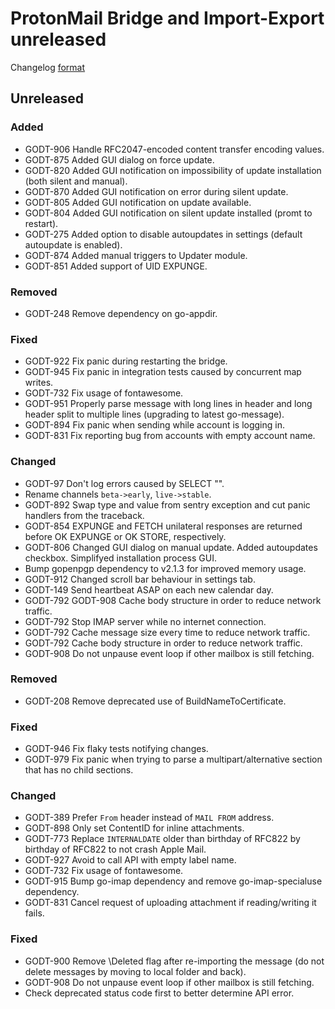 # ProtonMail Bridge and Import-Export unreleased

Changelog [format](http://keepachangelog.com/en/1.0.0/)

## Unreleased

### Added
* GODT-906 Handle RFC2047-encoded content transfer encoding values.
* GODT-875 Added GUI dialog on force update.
* GODT-820 Added GUI notification on impossibility of update installation (both silent and manual).
* GODT-870 Added GUI notification on error during silent update.
* GODT-805 Added GUI notification on update available.
* GODT-804 Added GUI notification on silent update installed (promt to restart).
* GODT-275 Added option to disable autoupdates in settings (default autoupdate is enabled).
* GODT-874 Added manual triggers to Updater module.
* GODT-851 Added support of UID EXPUNGE.

### Removed
* GODT-248 Remove dependency on go-appdir.

### Fixed
* GODT-922 Fix panic during restarting the bridge.
* GODT-945 Fix panic in integration tests caused by concurrent map writes.
* GODT-732 Fix usage of fontawesome.
* GODT-951 Properly parse message with long lines in header and long header split to multiple lines (upgrading to latest go-message).
* GODT-894 Fix panic when sending while account is logging in.
* GODT-831 Fix reporting bug from accounts with empty account name.

### Changed
* GODT-97 Don't log errors caused by SELECT "".
* Rename channels `beta->early`, `live->stable`.
* GODT-892 Swap type and value from sentry exception and cut panic handlers from the traceback.
* GODT-854 EXPUNGE and FETCH unilateral responses are returned before OK EXPUNGE or OK STORE, respectively.
* GODT-806 Changed GUI dialog on manual update. Added autoupdates checkbox. Simplifyed installation process GUI.
* Bump gopenpgp dependency to v2.1.3 for improved memory usage.
* GODT-912 Changed scroll bar behaviour in settings tab.
* GODT-149 Send heartbeat ASAP on each new calendar day.
* GODT-792 GODT-908 Cache body structure in order to reduce network traffic.
* GODT-792 Stop IMAP server while no internet connection.
* GODT-792 Cache message size every time to reduce network traffic.
* GODT-792 Cache body structure in order to reduce network traffic.
* GODT-908 Do not unpause event loop if other mailbox is still fetching.

### Removed
* GODT-208 Remove deprecated use of BuildNameToCertificate.

### Fixed
* GODT-946 Fix flaky tests notifying changes.
* GODT-979 Fix panic when trying to parse a multipart/alternative section that has no child sections.
### Changed
* GODT-389 Prefer `From` header instead of `MAIL FROM` address.
* GODT-898 Only set ContentID for inline attachments.
* GODT-773 Replace `INTERNALDATE` older than birthday of RFC822 by birthday of RFC822 to not crash Apple Mail.
* GODT-927 Avoid to call API with empty label name.
* GODT-732 Fix usage of fontawesome.
* GODT-915 Bump go-imap dependency and remove go-imap-specialuse dependency.
* GODT-831 Cancel request of uploading attachment if reading/writing it fails.

### Fixed
* GODT-900 Remove \Deleted flag after re-importing the message (do not delete messages by moving to local folder and back).
* GODT-908 Do not unpause event loop if other mailbox is still fetching.
* Check deprecated status code first to better determine API error.
